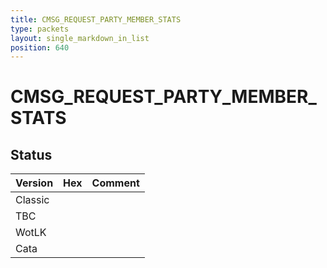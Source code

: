 ```yaml
---
title: CMSG_REQUEST_PARTY_MEMBER_STATS
type: packets
layout: single_markdown_in_list
position: 640
---
```


# CMSG_REQUEST_PARTY_MEMBER_STATS

## Status

Version | Hex | Comment
---------- | ---------- | ---------- 
Classic |  |  
TBC |  |  
WotLK |  |  
Cata |  |  
